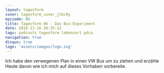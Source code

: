 ```yaml
---
layout: tagesform
cover: tagesform_cover_jtbc9y
episode: 86
title: Tagesform 86 - Das Bus-Experiment
date: 2016-11-16 20:35:12
tags: podcasts tagesform lebensart pdca
navigation: true
disqus: true
logo: 'assets/images/logo.svg'
---
```


Ich habe den verwegenen Plan in einen VW Bus um zu ziehen und erzähle Heute
davon wie ich mich auf dieses Vorhaben vorbereite.
